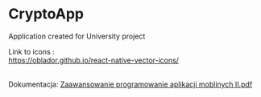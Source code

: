 # CryptoApp
Application created for University project


Link to icons : <br/>
https://oblador.github.io/react-native-vector-icons/ <br/> <br/>

Dokumentacja:
[Zaawansowanie programowanie aplikacji moblinych II.pdf](https://github.com/kuborek2/CryptoApp/files/8543621/Zaawansowanie.programowanie.aplikacji.moblinych.II.pdf)




